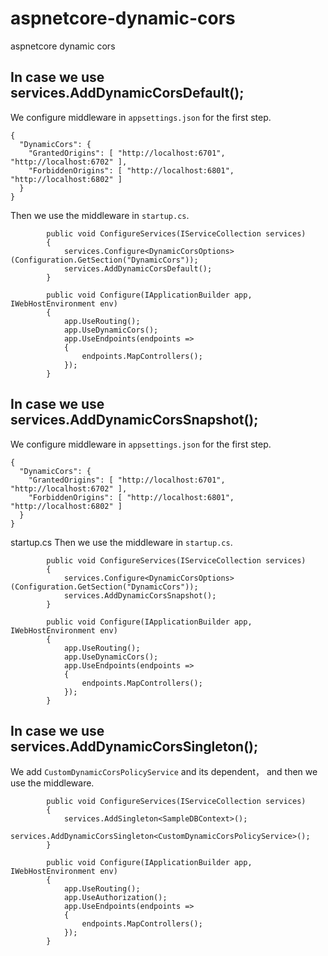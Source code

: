 # aspnetcore-dynamic-cors
aspnetcore dynamic cors

## In case we use services.AddDynamicCorsDefault();

We configure middleware in `appsettings.json` for the first step.
``` 
{
  "DynamicCors": {
    "GrantedOrigins": [ "http://localhost:6701", "http://localhost:6702" ],
    "ForbiddenOrigins": [ "http://localhost:6801", "http://localhost:6802" ]
  }
}
```

Then we use the middleware in `startup.cs`.
```
        public void ConfigureServices(IServiceCollection services)
        {
            services.Configure<DynamicCorsOptions>(Configuration.GetSection("DynamicCors"));
            services.AddDynamicCorsDefault();
        }

        public void Configure(IApplicationBuilder app, IWebHostEnvironment env)
        {
            app.UseRouting();
            app.UseDynamicCors();
            app.UseEndpoints(endpoints =>
            {
                endpoints.MapControllers();
            });
        }
```

## In case we use services.AddDynamicCorsSnapshot();

We configure middleware in `appsettings.json` for the first step.
``` 
{
  "DynamicCors": {
    "GrantedOrigins": [ "http://localhost:6701", "http://localhost:6702" ],
    "ForbiddenOrigins": [ "http://localhost:6801", "http://localhost:6802" ]
  }
}
```

startup.cs
Then we use the middleware in `startup.cs`.
```
        public void ConfigureServices(IServiceCollection services)
        {
            services.Configure<DynamicCorsOptions>(Configuration.GetSection("DynamicCors"));
            services.AddDynamicCorsSnapshot();
        }

        public void Configure(IApplicationBuilder app, IWebHostEnvironment env)
        {
            app.UseRouting();
            app.UseDynamicCors();
            app.UseEndpoints(endpoints =>
            {
                endpoints.MapControllers();
            });
        }
```

## In case we use services.AddDynamicCorsSingleton<CustomDynamicCorsPolicyService>();

We add `CustomDynamicCorsPolicyService` and its dependent， and then we use the middleware.
```
        public void ConfigureServices(IServiceCollection services)
        {
            services.AddSingleton<SampleDBContext>();
            services.AddDynamicCorsSingleton<CustomDynamicCorsPolicyService>();
        }

        public void Configure(IApplicationBuilder app, IWebHostEnvironment env)
        {
            app.UseRouting();
            app.UseAuthorization();
            app.UseEndpoints(endpoints =>
            {
                endpoints.MapControllers();
            });
        }
```
